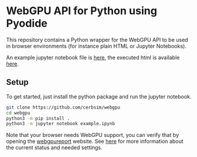 # WebGPU API for Python using Pyodide

This repository contains a Python wrapper for the WebGPU API to be used in browser environments (for instance plain HTML or Jupyter Notebooks).

An example jupyter notebook file is [here](example.ipynb), the executed html is available [here](https://cerbsim.github.io/webgpu/).

## Setup

To get started, just install the python package and run the jupyter notebook.

```bash
git clone https://github.com/cerbsim/webgpu
cd webgpu
python3 -m pip install .
python3 -m jupyter notebook example.ipynb
```

Note that your browser needs WebGPU support, you can verify that by opening the [webgpureport](https://webgpureport.org) website. See [here](https://github.com/gpuweb/gpuweb/wiki/Implementation-Status) for more information about the current status and needed settings.
